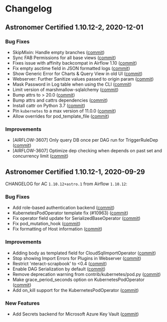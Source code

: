 # Changelog

Astronomer Certified 1.10.12-2, 2020-12-01
-----------------------------------------------

### Bug Fixes

- SkipMixin: Handle empty branches ([commit](https://github.com/astronomer/airflow/commit/64a37512e))
- Sync FAB Permissions for all base views ([commit](https://github.com/astronomer/airflow/commit/26ad9eba6))
- Fixes issue with affinity backcompat in Airflow 1.10 ([commit](https://github.com/astronomer/airflow/commit/d7ac1b911))
- Fix empty asctime field in JSON formatted logs ([commit](https://github.com/astronomer/airflow/commit/376e8c445))
- Show Generic Error for Charts & Query View in old UI ([commit](https://github.com/astronomer/airflow/commit/e87277dcd))
- Webserver: Further Sanitize values passed to origin param ([commit](https://github.com/astronomer/airflow/commit/4c27334a5))
- Mask Password in Log table when using the CLI ([commit](https://github.com/astronomer/airflow/commit/a09201069))
- Limit version of marshmallow-sqlalchemy ([commit](https://github.com/astronomer/airflow/commit/f88ae68e5))
- Bump attrs to > 20.0 ([commit](https://github.com/astronomer/airflow/commit/7fcf2e5eb))
- Bump attrs and cattrs dependencies ([commit](https://github.com/astronomer/airflow/commit/aede56833))
- Install cattr on Python 3.7 ([commit](https://github.com/astronomer/airflow/commit/1173785c3))
- Pin `kubernetes` to a max version of 11.0.0 ([commit](https://github.com/astronomer/airflow/commit/2d070bdab))
- Allow overrides for pod_template_file ([commit](https://github.com/astronomer/airflow/commit/76b17f23b))

### Improvements

- [AIRFLOW-3607] Only query DB once per DAG run for TriggerRuleDep ([commit](https://github.com/astronomer/airflow/commit/e1659b2d1))
- [AIRFLOW-3607] Optimize dep checking when depends on past set and concurrency limit ([commit](https://github.com/astronomer/airflow/commit/8673e0147))

Astronomer Certified 1.10.12-1, 2020-09-29
-----------------------------------------------

CHANGELOG for AC `1.10.12+astro.1` from Airflow `1.10.12`:

### Bug Fixes

- Add role-based authentication backend ([commit](https://github.com/astronomer/airflow/commit/49d4840))
- KubernetesPodOperator template fix (#10963) ([commit](https://github.com/astronomer/airflow/commit/259f1b797))
- Fix operator field update for SerializedBaseOperator ([commit](https://github.com/astronomer/airflow/commit/cfc9732d7))
- Fix pod_mutation_hook ([commit](https://github.com/astronomer/airflow/commit/73b5fe1aa))
- Fix formatting of Host information ([commit](https://github.com/astronomer/airflow/commit/4d820744c))

### Improvements

- Adding body as templated field for CloudSqlImportOperator ([commit](https://github.com/astronomer/airflow/commit/18e3a3b))
- Stop showing Import Errors for Plugins in Webserver ([commit](https://github.com/astronomer/airflow/commit/ac17612))
- Restrict 'nteract-scrapbook' to <0.4 ([commit](https://github.com/astronomer/airflow/commit/b4312ef))
- Enable DAG Serialization by default ([commit](https://github.com/astronomer/airflow/commit/8da0ad8))
- Remove deprecation warning from contrib/kubernetes/pod.py ([commit](https://github.com/astronomer/airflow/commit/5721d39))
- Make grace_period_seconds option on KubernetesPodOperator ([commit](https://github.com/astronomer/airflow/commit/236b9b3b2))
- Add on_kill support for the KubernetesPodOperator ([commit](https://github.com/astronomer/airflow/commit/ce94497cc))

### New Features

- Add Secrets backend for Microsoft Azure Key Vault ([commit](https://github.com/astronomer/airflow/commit/908515f13))
